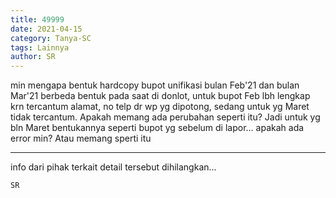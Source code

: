 ```yaml
---
title: 49999
date: 2021-04-15
category: Tanya-SC
tags: Lainnya
author: SR
---
```


min mengapa bentuk hardcopy bupot unifikasi bulan Feb'21 dan bulan Mar'21 berbeda bentuk pada saat di donlot, untuk bupot Feb lbh lengkap krn tercantum alamat, no telp dr wp yg dipotong, sedang untuk yg Maret tidak tercantum. Apakah memang ada perubahan seperti itu? Jadi untuk yg bln Maret bentukannya seperti bupot yg sebelum di lapor... apakah ada error min? Atau memang sperti itu

---

info dari pihak terkait detail tersebut dihilangkan...

`SR`
